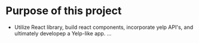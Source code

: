 # Purpose of this project

- Utilize React library, build react components, incorporate yelp API's, and ultimately developep a Yelp-like app.
  ...
